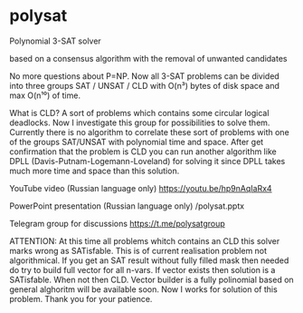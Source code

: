# polysat
Polynomial 3-SAT solver

based on a consensus algorithm with the removal of unwanted candidates

No more questions about P=NP. 
Now all 3-SAT problems can be divided into three groups SAT / UNSAT / CLD with O(n³) bytes of disk space and max O(n¹⁰) of time.

What is CLD?
A sort of problems which contains some circular logical deadlocks. Now I investigate this group for possibilities to solve them.
Currently there is no algorithm to correlate these sort of problems with one of the groups SAT/UNSAT with polynomial time and space.
After get confirmation that the problem is CLD you can run another algorithm like DPLL (Davis-Putnam-Logemann-Loveland) for solving it
since DPLL takes much more time and space than this solution.

YouTube video (Russian language only)
https://youtu.be/hp9nAqIaRx4

PowerPoint presentation (Russian language only)
/polysat.pptx

Telegram group for discussions
https://t.me/polysatgroup

ATTENTION: At this time all problems whitch contains an CLD this solver marks wrong as SATisfable.
           This is of current realisation problem not algorithmical.
           If you get an SAT result without fully filled mask then needed do try to build full vector for all n-vars.
           If vector exists then solution is a SATisfable. When not then CLD.
           Vector builder is a fully polinomial based on general alghoritm will be available soon.
           Now I works for solution of this problem. Thank you for your patience.
